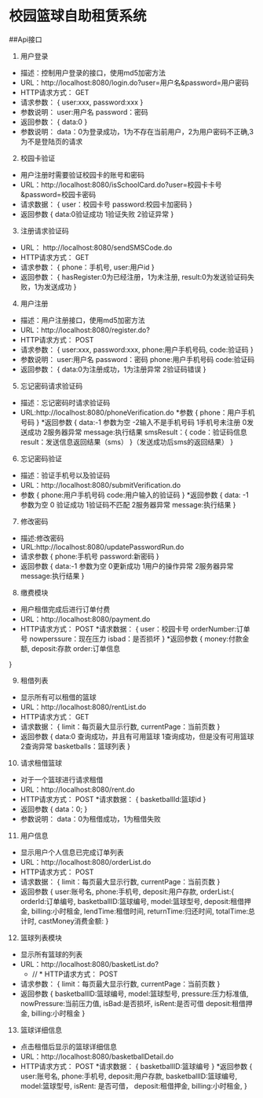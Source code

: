 # 校园篮球自助租赁系统

##Api接口

1. 用户登录
* 描述：控制用户登录的接口，使用md5加密方法
* URL：http://localhost:8080/login.do?user=用户名&password=用户密码
* HTTP请求方式： GET
* 请求参数：
    {
        user:xxx,
        password:xxx
    }
* 参数说明：
    user:用户名
    password：密码
* 返回参数：
{
    data:0
}   
* 参数说明：
    data：0为登录成功，1为不存在当前用户，2为用户密码不正确,3为不是登陆页的请求


2. 校园卡验证
* 用户注册时需要验证校园卡的账号和密码
* URL：http://localhost:8080/isSchoolCard.do?user=校园卡卡号&password=校园卡密码
* 请求数据：
{
   user：校园卡号
   password:校园卡加密码
}
* 返回参数
{
   data:0验证成功 1验证失败 2验证异常
}

3. 注册请求验证码
* URL： http://localhost:8080/sendSMSCode.do
* HTTP请求方式： GET
* 请求参数：
    {
        phone：手机号,
        user:用户id
    }
* 返回参数：
{
    hasRegister:0为已经注册，1为未注册,
    result:0为发送验证码失败，1为发送成功
}

    
4. 用户注册
* 描述：用户注册接口，使用md5加密方法
* URL：http://localhost:8080/register.do?
* HTTP请求方式： POST
* 请求参数：
    {
        user:xxx,
        password:xxx,
        phone:用户手机号码,
        code:验证码
    }
* 参数说明：
    user:用户名
    password：密码
    phone:用户手机号码
    code:验证码
* 返回参数：
{
    data:0为注册成功，1为注册异常 2验证码错误
}
    
5. 忘记密码请求验证码
* 描述：忘记密码时请求验证码
* URL:http://localhost:8080/phoneVerification.do
*参数
{
   phone：用户手机号码
}
*返回参数
{
   data:-1 参数为空 -2输入不是手机号码 1手机号未注册 0发送成功 2服务器异常
   message:执行结果
   smsResult：{
      code：验证码信息
      result：发送信息返回结果（sms）
   }（发送成功后sms的返回结果）
}

6. 忘记密码验证
* 描述：验证手机号以及验证码
* URL：http://localhost:8080/submitVerification.do
* 参数
{
   phone:用户手机号码
   code:用户输入的验证码
}
*返回参数
{
   data: -1 参数为空 0 验证成功 1验证码不匹配  2服务器异常
   message:执行结果
} 

7. 修改密码
* 描述:修改密码
* URL:http://localhost:8080/updatePasswordRun.do
* 请求参数
{
   phone:手机号
   password:新密码
}
* 返回参数
{
  data:-1 参数为空 0更新成功 1用户的操作异常 2服务器异常
  message:执行结果
}
    
8. 缴费模块
* 用户租借完成后进行订单付费
* URL：http://localhost:8080/payment.do
* HTTP请求方式： POST
*请求数据：
{
   user：校园卡号
   orderNumber:订单号
   nowperssure：现在压力
   isbad：是否损坏
}
*返回参数
{
   money:付款金额,
   deposit:存款
   order:订单信息
   
}

9. 租借列表
* 显示所有可以租借的篮球
* URL：http://localhost:8080/rentList.do
* HTTP请求方式： GET
* 请求数据：
{
   limit：每页最大显示行数,
   currentPage：当前页数
}
* 返回参数
{
   data:0 查询成功，并且有可用篮球  1查询成功，但是没有可用篮球 2查询异常
   basketballs：篮球列表
} 

10. 请求租借篮球
* 对于一个篮球进行请求租借
* URL：http://localhost:8080/rent.do
* HTTP请求方式： POST
*请求数据：
{
    basketballId:篮球id
}
* 返回参数
{
   data：0;
}
* 参数说明：
    data：0为租借成功，1为租借失败
    
11. 用户信息
* 显示用户个人信息已完成订单列表
* URL：http://localhost:8080/orderList.do
* HTTP请求方式： POST
* 请求数据：
{
    limit：每页最大显示行数,
    currentPage：当前页数
}
* 返回参数
{
    user:账号名,
    phone:手机号,
    deposit:用户存款,
    orderList:{
    orderId:订单编号,
    basketballID:篮球编号, 
    model:篮球型号,
    deposit:租借押金,
    billing:小时租金,
    lendTime:租借时间,
    returnTime:归还时间,
    totalTime:总计时,
    castMoney消费金额:
}


12. 篮球列表模块
* 显示所有篮球的列表
* URL：http://localhost:8080/basketList.do?
    * // * HTTP请求方式： POST
* 请求参数：
{
    limit：每页最大显示行数,
    currentPage：当前页数
}
* 返回参数
{
    basketballID:篮球编号,
    model:篮球型号,
    pressure:压力标准值,
    nowPressure:当前压力值,
    isBad:是否损坏,
    isRent:是否可借
    deposit:租借押金,
    billing:小时租金
}

13. 篮球详细信息
* 点击租借后显示的篮球详细信息
* URL：http://localhost:8080/basketballDetail.do
* HTTP请求方式： POST
*请求数据：
{
    basketballID:篮球编号
}
*返回参数
{
    user:账号名,
    phone:手机号,
    deposit:用户存款,
    basketballID:篮球编号, 
    model:篮球型号,
    isRent: 是否可借，
    deposit:租借押金,
    billing:小时租金,
}

